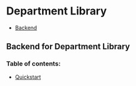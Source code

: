 # __Department Library__

- [Backend](#backend-for-department-library)

## __Backend for Department Library__

### __Table of contents:__

- [Quickstart](#quickstart-node)
